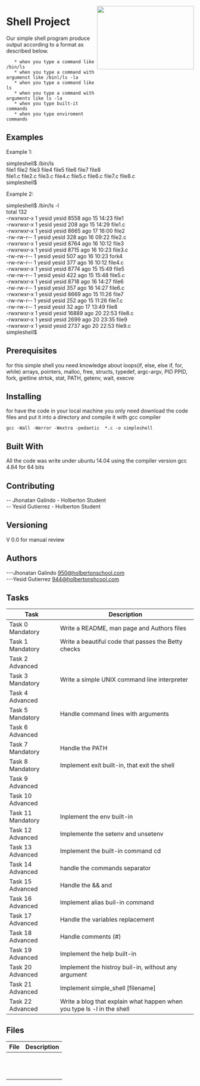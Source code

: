 <p>
<img width="260" height="170" src="https://davidjohncoleman.com/wp-djc/wp-content/uploads/2017/06/HBTN-Borderless-CMYK-Logo-Vertical-Color-Black@1200ppi-300x236.png" align="right" >
</p>





# Shell Project

Our simple shell program produce output according to a format as described below.
                                                                                
       * when you type a command like /bin/ls                                   
       * when you type a command with argumenst like /binl/ls -la               
       * when you type a command like ls                                        
       * when you type a command with arguments like ls -la                     
       * when you type built-it commands                                        
       * when you type enviroment commands                                      
                                                                                
## Examples                                                                     
                                                                                
Example 1:                                                                      
                                                                                
simpleshell$ /bin/ls                                                            
file1	     file2    file3    file4     file5     file6    file7    file8      
file1.c	     file2.c  file3.c  file4.c   file5.c   file6.c  file7.c  file8.c    
simpleshell$                                                                    
                                                                                
Example 2:                                                                      
                                                                                
simpleshell$ /bin/ls -l                                                         
total 132                                                                       
-rwxrwxr-x  1 yesid yesid  8558 ago 15 14:23 file1                               
-rwxrwxr-x  1 yesid yesid   208 ago 15 14:29 file1.c                             
-rwxrwxr-x  1 yesid yesid  8665 ago 17 16:00 file2                               
-rw-rw-r--  1 yesid yesid   328 ago 16 09:22 file2.c                             
-rwxrwxr-x  1 yesid yesid  8764 ago 16 10:12 file3                               
-rwxrwxr-x  1 yesid yesid  8715 ago 16 10:23 file3.c                             
-rw-rw-r--  1 yesid yesid   507 ago 16 10:23 fork4                               
-rw-rw-r--  1 yesid yesid   377 ago 16 10:12 file4.c                             
-rwxrwxr-x  1 yesid yesid  8774 ago 15 15:49 file5                               
-rw-rw-r--  1 yesid yesid   422 ago 15 15:48 file5.c                             
-rwxrwxr-x  1 yesid yesid  8718 ago 16 14:27 file6                               
-rw-rw-r--  1 yesid yesid   357 ago 16 14:27 file6.c                             
-rwxrwxr-x  1 yesid yesid  8669 ago 15 11:26 file7                               
-rw-rw-r--  1 yesid yesid   252 ago 15 11:26 file7.c                             
-rw-rw-r--  1 yesid yesid    32 ago 17 13:49 file8                               
-rwxrwxr-x  1 yesid yesid 16889 ago 20 22:53 file8.c                             
-rwxrwxr-x  1 yesid yesid  2699 ago 20 23:35 file9                               
-rwxrwxr-x  1 yesid yesid  2737 ago 20 22:53 file9.c                             
simpleshell$                                                                    
## Prerequisites

for this simple shell you need knowledge about loops(if, else, else if, for, while)
 arrays, pointers, malloc, free, structs, typedef, argc-argv, PID PPID, fork, gietline
strtok, stat, PATH, getenv, wait, execve

## Installing

for have the code in your local machine you only need download the code files and put it into a directory and compile it with gcc compiler 
```
gcc -Wall -Werror -Wextra -pedantic  *.c -o simpleshell
```
## Built With

All the code was write under ubuntu 14.04 using the compiler version
gcc 4.84 for 64 bits

## Contributing

-- Jhonatan Galindo - Holberton Student                                         
-- Yesid Gutierrez - Holberton Student                                          

## Versioning

V 0.0 for manual review

## Authors

---Jhonatan Galindo   950@holbertonschool.com                                  
---Yesid Gutierrez  944@holbertonshcool.com                                    

## Tasks

| Task               | Description                              |
| ------------------ | ---------------------------------------- |
| Task 0 Mandatory   | Write a README, man page and Authors files |
| Task 1 Mandatory   | Write a beautiful code that passes the Betty checks |
| Task 2 Advanced    |  |
| Task 3 Mandatory   | Write a simple UNIX command line interpreter |
| Task 4 Advanced    |  |
| Task 5  Mandatory  | Handle command lines with arguments |
| Task 6 Advanced    |  |
| Task 7 Mandatory   | Handle the PATH |
| Task 8 Mandatory   | Implement exit built-in, that exit the shell |
| Task 9 Advanced    |  |
| Task 10 Advanced   |  |
| Task 11 Mandatory  | Inplement the env built-in|
| Task 12 Advanced   | Implemente the setenv and unsetenv |
| Task 13 Advanced   | Implement the built-in command cd|
| Task 14 Advanced   | handle the commands separator |
| Task 15 Advanced   | Handle the && and || shell logical operators|
| Task 16 Advanced   | Implement alias buil-in command|
| Task 17 Advanced   | Handle the variables replacement|
| Task 18 Advanced   | Handle comments (#)|
| Task 19 Advanced   | Implement the help built-in|
| Task 20 Advanced   | Implement the histroy buil-in, without any argument|
| Task 21 Advanced   | Implement simple_shell [filename]|
| Task 22 Advanced   | Write a blog that explain what happen when you type ls -l in the shell|
                                                                             
## Files

| File               | Description                              |
| ------------------ | ---------------------------------------- |
|         |  |
|         |  |
|         |  |
|         |  |
|         |  |
|         |  |
|         |  |
|         |  |
|         |  |
|         |  |
|         |  |
|         |  |
